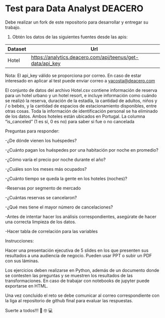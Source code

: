 # Test para Data Analyst DEACERO

Debe realizar un fork de este repositorio para desarrollar y entregar su trabajo.

1. Obtén los datos de las siguientes fuentes desde las apis:

| Dataset                   | Url                                                               |
| ------------------------- | ----------------------------------------------------------------- |
| Hotel                     | https://analytics.deacero.com/api/teenus/get-data/api_key         |


Nota: El api_key válido se proporciona por correo. En caso de estar interesado en aplicar al test puede enviar correo a <yacosta@deacero.com>

El conjunto de datos del archivo Hotel.csv contiene información de reserva para un hotel urbano y un hotel resort, e incluye información como cuándo se realizó la reserva, duración de la estadía, la cantidad de adultos, niños y / o bebés, y la cantidad de espacios de estacionamiento disponibles, entre otras cosas. Toda la información de identificación personal se ha eliminado de los datos. Ambos hoteles están ubicados en Portugal. La columna “is_canceled” (1 es sí, 0 es no) para saber si fue o no cancelada 

Preguntas para responder: 

 

-¿De dónde vienen los huéspedes?  

-¿Cuánto pagan los huéspedes por una habitación por noche en promedio?   

-¿Cómo varía el precio por noche durante el año?  

-¿Cuáles son los meses más ocupados?  

-¿Cuánto tiempo se queda la gente en los hoteles (noches)?  

-Reservas por segmento de mercado  

-¿Cuántas reservas se cancelaron?  

-¿Qué mes tiene el mayor número de cancelaciones?  

 

 

 

-Antes de intentar hacer los análisis correspondientes, asegúrate de hacer una correcta limpieza de los datos. 

 

-Hacer tabla de correlación para las variables 

 

 

 

 

Instrucciones:  

Hacer una presentación ejecutiva de 5 slides en los que presenten sus resultados a una audiencia de negocio. Pueden usar PPT o subir un PDF con sus láminas. 

Los ejercicios deben realizarse en Python, además de un documento donde se contesten las preguntas y se muestren los resultados de las transformaciones. En caso de trabajar con notebooks de jupyter puede exportarse en HTML. 

Una vez concluido el reto se debe comunicar al correo correspondiente con la liga al repositorio de github final para evaluar las respuestas.


Suerte a todos!!! :metal: :nerd_face: :computer:
